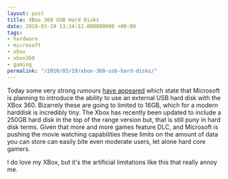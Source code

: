 ```yaml
---
layout: post
title: XBox 360 USB Hard Disks
date: 2010-03-19 13:24:12.000000000 +00:00
tags:
- hardware
- microsoft
- xbox
- xbox360
- gaming
permalink: "/2010/03/19/xbox-360-usb-hard-disks/"
---
```

Today some very strong rumours [have
appeared](http://www.t3.com/news/xbox-360-to-get-usb-storage-support?=44307) which state that Microsoft is
planning to introduce the ability to use an external USB hard disk with the XBox 360. Bizarrely these are
going to limited to 16GB, which for a modern harddisk is incredibly tiny. The Xbox has recently been updated
to include a 250GB hard disk in the top of the range version but, that is still puny in hard disk terms. Given
that more and more games feature DLC, and Microsoft is pushing the movie watching capabilities these limits on
the amount of data you can store can easily bite even moderate users, let alone hard core gamers.

I do love my XBox, but it's the artificial limitations like this that really annoy me.
